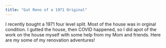 ```yaml
---
title: "Gut Reno of a 1971 Original"
---
```


I recently bought a 1971 four level split. Most of the house was in orginal condition. I gutted the house, then COVID happened, so I did apot of the work on the house myself with some help from my Mom and friends. Here are my some of my renovation adventures!

